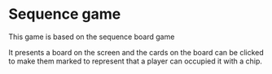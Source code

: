 # Sequence game
This game is based on the sequence board game

It presents a board on the screen and the cards on the board can be clicked to make them marked to represent that a player can occupied it with a chip.